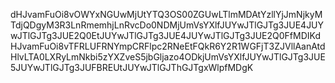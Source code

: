 dHJvamFuOi8vOWYxNGUwMjUtYTQ3OS00ZGUwLTlmMDAtYzllYjJmNjkyMTdjQDgyM3R3LnRmemhjLnRvcDo0NDMjUmVsYXlfJUYwJTlGJTg3JUE4JUYwJTlGJTg3JUE2Q0EtJUYwJTlGJTg3JUE4JUYwJTlGJTg3JUE2Q0FfMDIKdHJvamFuOi8vTFRLUFRNYmpCRFlpc2RNeEtFQkR6Y2R1WGFjT3ZJVllAanAtdHlvLTA0LXRyLmNkbi5zYXZveS5jbGljazo4ODkjUmVsYXlfJUYwJTlGJTg3JUE5JUYwJTlGJTg3JUFBREUtJUYwJTlGJThGJTgxWlpfMDgK